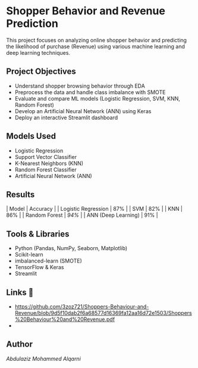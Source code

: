 #  Shopper Behavior and Revenue Prediction

This project focuses on analyzing online shopper behavior and predicting the likelihood of purchase (Revenue) using various machine learning and deep learning techniques.

##  Project Objectives
- Understand shopper browsing behavior through EDA
- Preprocess the data and handle class imbalance with SMOTE
- Evaluate and compare ML models (Logistic Regression, SVM, KNN, Random Forest)
- Develop an Artificial Neural Network (ANN) using Keras
- Deploy an interactive Streamlit dashboard

##  Models Used
- Logistic Regression
- Support Vector Classifier
- K-Nearest Neighbors (KNN)
- Random Forest Classifier
- Artificial Neural Network (ANN)

##  Results
| Model                  | Accuracy |
| Logistic Regression    | 87%      |
| SVM                    | 82%      |
| KNN                    | 86%      |
| Random Forest          | *94%*    |
| ANN (Deep Learning)    | 91%      |

##  Tools & Libraries
- Python (Pandas, NumPy, Seaborn, Matplotlib)
- Scikit-learn
- imbalanced-learn (SMOTE)
- TensorFlow & Keras
- Streamlit

##  Links 🔗
-  https://github.com/3zoz721/Shoppers-Behaviour-and-Revenue/blob/9d5f10dab2f6a68577d16369fa12aa16d72e1503/Shoppers%20Behaviour%20and%20Revenue.pdf
-  

##  Author
*Abdulaziz Mohammed Alqarni*
